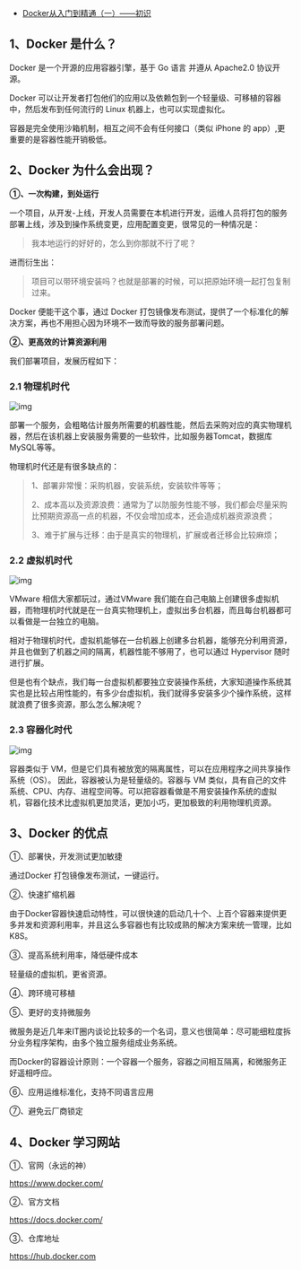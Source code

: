 - [Docker从入门到精通（一）——初识 ](https://www.cnblogs.com/ysocean/p/15647151.html)

## 1、Docker 是什么？

Docker 是一个开源的应用容器引擎，基于 Go 语言 并遵从 Apache2.0 协议开源。

Docker 可以让开发者打包他们的应用以及依赖包到一个轻量级、可移植的容器中，然后发布到任何流行的 Linux 机器上，也可以实现虚拟化。

容器是完全使用沙箱机制，相互之间不会有任何接口（类似 iPhone 的 app）,更重要的是容器性能开销极低。

## 2、Docker 为什么会出现？

**①、一次构建，到处运行**

一个项目，从开发-上线，开发人员需要在本机进行开发，运维人员将打包的服务部署上线，涉及到操作系统变更，应用配置变更，很常见的一种情况是：

> 我本地运行的好好的，怎么到你那就不行了呢？

进而衍生出：

> 项目可以带环境安装吗？也就是部署的时候，可以把原始环境一起打包复制过来。

Docker 便能干这个事，通过 Docker 打包镜像发布测试，提供了一个标准化的解决方案，再也不用担心因为环境不一致而导致的服务部署问题。

**②、更高效的计算资源利用**

我们部署项目，发展历程如下：

### 2.1 物理机时代

![img](https://gitee.com/YSOcean/typoraimg/raw/master/image%5Cdocker/image-00-00.png)

部署一个服务，会粗略估计服务所需要的机器性能，然后去采购对应的真实物理机器，然后在该机器上安装服务需要的一些软件，比如服务器Tomcat，数据库MySQL等等。

物理机时代还是有很多缺点的：

> 1、部署非常慢：采购机器，安装系统，安装软件等等；
>
> 2、成本高以及资源浪费：通常为了以防服务性能不够，我们都会尽量采购比预期资源高一点的机器，不仅会增加成本，还会造成机器资源浪费；
>
> 3、难于扩展与迁移：由于是真实的物理机，扩展或者迁移会比较麻烦；

### 2.2 虚拟机时代

![img](https://gitee.com/YSOcean/typoraimg/raw/master/image%5Cdocker/image-00-01.png)

VMware 相信大家都玩过，通过VMware 我们能在自己电脑上创建很多虚拟机器，而物理机时代就是在一台真实物理机上，虚拟出多台机器，而且每台机器都可以看做是一台独立的电脑。

相对于物理机时代，虚拟机能够在一台机器上创建多台机器，能够充分利用资源，并且也做到了机器之间的隔离，机器性能不够用了，也可以通过 Hypervisor 随时进行扩展。

但是也有个缺点，我们每一台虚拟机都要独立安装操作系统，大家知道操作系统其实也是比较占用性能的，有多少台虚拟机，我们就得多安装多少个操作系统，这样就浪费了很多资源，那么怎么解决呢？

### 2.3 容器化时代

![img](https://gitee.com/YSOcean/typoraimg/raw/master/image%5Cdocker/image-00-02.png)

容器类似于 VM，但是它们具有被放宽的隔离属性，可以在应用程序之间共享操作系统（OS）。 因此，容器被认为是轻量级的。容器与 VM  类似，具有自己的文件系统、CPU、内存、进程空间等。可以把容器看做是不用安装操作系统的虚拟机，容器化技术比虚拟机更加灵活，更加小巧，更加极致的利用物理机资源。

## 3、Docker 的优点

①、部署快，开发测试更加敏捷

通过Docker 打包镜像发布测试，一键运行。

②、快速扩缩机器

由于Docker容器快速启动特性，可以很快速的启动几十个、上百个容器来提供更多并发和资源利用率，并且这么多容器也有比较成熟的解决方案来统一管理，比如K8S。

③、提高系统利用率，降低硬件成本

轻量级的虚拟机，更省资源。

④、跨环境可移植

⑤、更好的支持微服务

微服务是近几年来IT圈内谈论比较多的一个名词，意义也很简单：尽可能细粒度拆分业务程序架构，由多个独立服务组成业务系统。

而Docker的容器设计原则：一个容器一个服务，容器之间相互隔离，和微服务正好遥相呼应。

⑥、应用运维标准化，支持不同语言应用

⑦、避免云厂商锁定

## 4、Docker 学习网站

①、官网（永远的神）

https://www.docker.com/

②、官方文档

https://docs.docker.com/

③、仓库地址

https://hub.docker.com